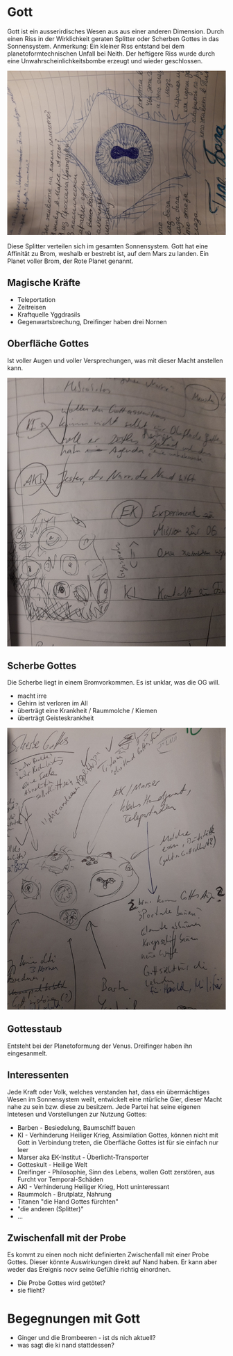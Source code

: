 # Gott

Gott ist ein ausserirdisches Wesen aus aus einer anderen Dimension.
Durch einen Riss in der Wirklichkeit geraten Splitter oder Scherben Gottes in das Sonnensystem.
Anmerkung: Ein kleiner Riss entstand bei dem planetoformtechnischen Unfall bei Neith. Der heftigere Riss wurde durch eine Unwahrscheinlichkeitsbombe erzeugt und wieder geschlossen.

![image](../images/skizzen/auge-gottes.jpg)

Diese Splitter verteilen sich im gesamten Sonnensystem.
Gott hat eine Affinität zu Brom, weshalb er bestrebt ist, auf dem Mars zu landen.
Ein Planet voller Brom, der Rote Planet genannt.

## Magische Kräfte

* Teleportation
* Zeitreisen
* Kraftquelle Yggdrasils
* Gegenwartsbrechung, Dreifinger haben drei Nornen

## Oberfläche Gottes

Ist voller Augen und voller Versprechungen, was mit dieser Macht anstellen kann.

![image](../images/skizzen/oberflaeche-gottes.jpg)

## Scherbe Gottes

Die Scherbe liegt in einem Bromvorkommen. Es ist unklar, was die OG will.

* macht irre
* Gehirn ist verloren im All
* überträgt eine Krankheit / Raummolche / Kiemen
* überträgt Geisteskrankheit

![image](../images/skizzen/scherbe-gottes.jpg)

## Gottesstaub

Entsteht bei der Planetoformung der Venus. Dreifinger haben ihn eingesanmelt.

## Interessenten

Jede Kraft oder Volk, welches verstanden hat, dass ein übermächtiges Wesen im Sonnensystem weilt, entwickelt eine ntürliche Gier, dieser Macht nahe zu sein bzw. diese zu besitzem. Jede Partei hat seine eigenen Intetesen und Vorstellungen zur Nutzung Gottes:

* Barben - Besiedelung, Baumschiff bauen
* KI - Verhinderung Heiliger Krieg, Assimilation Gottes, können nicht mit Gott in Verbindung treten, die Oberfläche Gottes ist für sie einfach nur leer
* Marser aka EK-Institut - Überlicht-Transporter
* Gotteskult - Heilige Welt
* Dreifinger - Philosophie, Sinn des Lebens, wollen Gott zerstören, aus Furcht vor Temporal-Schäden
* AKI - Verhinderung Heiliger Krieg, Hott uninteressant
* Raummolch - Brutplatz, Nahrung
* Titanen "die Hand Gottes fürchten"
* "die anderen (Splitter)"
* ...

## Zwischenfall mit der Probe

Es kommt zu einen noch nicht definierten Zwischenfall mit einer Probe Gottes. Dieser könnte Auswirkungen direkt auf Nand haben. Er kann aber weder das Ereignis nocv seine Gefühle richtig einordnen.

* Die Probe Gottes wird getötet?
* sie flieht?

# Begegnungen mit Gott

* Ginger und die Brombeeren - ist ds nich aktuell?
* was sagt die ki nand stattdessen?
